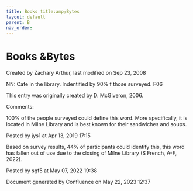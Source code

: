 ```yaml
---
title: Books title:amp;Bytes
layout: default
parent: B
nav_order:
---
```


# Books &amp;Bytes

Created by  Zachary Arthur, last modified on Sep 23, 2008

NN: Cafe in the library. Indentified by 90% f those surveyed. F06 

This entry was originally created by D. McGiveron, 2006.

Comments:

100% of the people surveyed could define this word. More specifically, it is located in Milne Library and is best known for their sandwiches and soups. 

Posted by jys1 at Apr 13, 2019 17:15

Based on survey results, 44% of participants could identify this, this word has fallen out of use due to the closing of Milne Library (S French, A-F, 2022).

Posted by sgf5 at May 07, 2022 19:38

Document generated by Confluence on May 22, 2023 12:37


